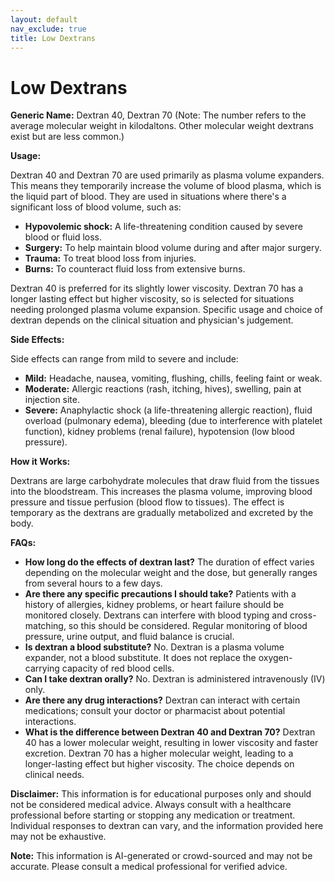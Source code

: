 ```yaml
---
layout: default
nav_exclude: true
title: Low Dextrans
---
```


# Low Dextrans

**Generic Name:** Dextran 40, Dextran 70 (Note:  The number refers to the average molecular weight in kilodaltons.  Other molecular weight dextrans exist but are less common.)

**Usage:**

Dextran 40 and Dextran 70 are used primarily as plasma volume expanders. This means they temporarily increase the volume of blood plasma, which is the liquid part of blood.  They are used in situations where there's a significant loss of blood volume, such as:

* **Hypovolemic shock:**  A life-threatening condition caused by severe blood or fluid loss.
* **Surgery:** To help maintain blood volume during and after major surgery.
* **Trauma:** To treat blood loss from injuries.
* **Burns:** To counteract fluid loss from extensive burns.

Dextran 40 is preferred for its slightly lower viscosity. Dextran 70 has a longer lasting effect but higher viscosity, so is selected for situations needing prolonged plasma volume expansion.  Specific usage and choice of dextran depends on the clinical situation and physician's judgement.

**Side Effects:**

Side effects can range from mild to severe and include:

* **Mild:**  Headache, nausea, vomiting, flushing, chills, feeling faint or weak.
* **Moderate:**  Allergic reactions (rash, itching, hives), swelling, pain at injection site.
* **Severe:**  Anaphylactic shock (a life-threatening allergic reaction), fluid overload (pulmonary edema), bleeding (due to interference with platelet function), kidney problems (renal failure),  hypotension (low blood pressure).


**How it Works:**

Dextrans are large carbohydrate molecules that draw fluid from the tissues into the bloodstream. This increases the plasma volume, improving blood pressure and tissue perfusion (blood flow to tissues).  The effect is temporary as the dextrans are gradually metabolized and excreted by the body.

**FAQs:**

* **How long do the effects of dextran last?** The duration of effect varies depending on the molecular weight and the dose, but generally ranges from several hours to a few days.
* **Are there any specific precautions I should take?**  Patients with a history of allergies, kidney problems, or heart failure should be monitored closely. Dextrans can interfere with blood typing and cross-matching, so this should be considered.  Regular monitoring of blood pressure, urine output, and fluid balance is crucial.
* **Is dextran a blood substitute?** No. Dextran is a plasma volume expander, not a blood substitute. It does not replace the oxygen-carrying capacity of red blood cells.
* **Can I take dextran orally?** No. Dextran is administered intravenously (IV) only.
* **Are there any drug interactions?**  Dextran can interact with certain medications; consult your doctor or pharmacist about potential interactions.
* **What is the difference between Dextran 40 and Dextran 70?**  Dextran 40 has a lower molecular weight, resulting in lower viscosity and faster excretion. Dextran 70 has a higher molecular weight, leading to a longer-lasting effect but higher viscosity. The choice depends on clinical needs.


**Disclaimer:** This information is for educational purposes only and should not be considered medical advice. Always consult with a healthcare professional before starting or stopping any medication or treatment.  Individual responses to dextran can vary, and the information provided here may not be exhaustive.


**Note:** This information is AI-generated or crowd-sourced and may not be accurate. Please consult a medical professional for verified advice.